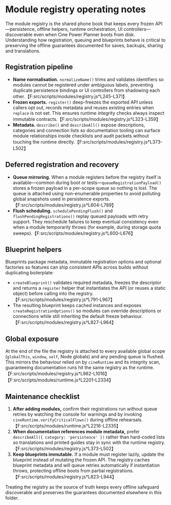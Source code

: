 # Module registry operating notes

The module registry is the shared phone book that keeps every frozen API—persistence, offline
helpers, runtime orchestration, UI controllers—discoverable even when Cine Power Planner boots from
disk. Understanding how registration, queuing and blueprints behave is critical to preserving the
offline guarantees documented for saves, backups, sharing and translations.

## Registration pipeline
- **Name normalisation.** `normalizeName()` trims and validates identifiers so modules cannot be
  registered under ambiguous labels, preventing duplicate persistence bindings or UI controllers from
  shadowing each other.【F:src/scripts/modules/registry.js†L245-L371】
- **Frozen exports.** `register()` deep-freezes the exported API unless callers opt out, records
  metadata and reuses existing entries when `replace` is not set. This ensures runtime integrity
  checks always inspect immutable contracts.【F:src/scripts/modules/registry.js†L323-L359】
- **Metadata.** `describe()` and `describeAll()` expose descriptions, categories and connection lists
  so documentation tooling can surface module relationships inside checklists and audit packets without
  touching the runtime directly.【F:src/scripts/modules/registry.js†L373-L502】

## Deferred registration and recovery
- **Queue mirroring.** When a module registers before the registry itself is available—common during
  boot or tests—`queueRegistrationPayload()` stores a frozen payload in a per-scope queue so nothing is
  lost. The queue is attached using non-enumerable properties to avoid polluting global snapshots used
  in persistence exports.【F:src/scripts/modules/registry.js†L604-L789】
- **Flush scheduling.** `schedulePendingFlush()` and `flushPendingRegistrations()` replay queued
  payloads with retry support. They reschedule failures to keep eventual consistency even when a module
  temporarily throws (for example, during storage quota sweeps).【F:src/scripts/modules/registry.js†L600-L676】

## Blueprint helpers
Blueprints package metadata, immutable registration options and optional factories so features can
ship consistent APIs across builds without duplicating boilerplate:
- `createBlueprint()` validates required metadata, freezes the descriptor and returns a `register`
  helper that instantiates the API (or reuses a static object) before calling into the registry.【F:src/scripts/modules/registry.js†L791-L967】
- The resulting blueprint keeps cached instances and exposes `createRegistrationOptions()` so modules
  can override descriptions or connections while still inheriting the default freeze behaviour.【F:src/scripts/modules/registry.js†L827-L964】

## Global exposure
At the end of the file the registry is attached to every available global scope (`globalThis`,
`window`, `self`, Node globals) and any pending queue is flushed. This mirrors the behaviour relied on
by `cineRuntime` and its integrity scan, guaranteeing documentation runs hit the same registry as the
runtime.【F:src/scripts/modules/registry.js†L982-L1016】【F:src/scripts/modules/runtime.js†L2201-L2334】

## Maintenance checklist
1. **After adding modules,** confirm their registrations run without queue retries by watching the
   console for warnings and by invoking `cineRuntime.verifyCriticalFlows()` during offline rehearsals.【F:src/scripts/modules/runtime.js†L2216-L2335】
2. **When documentation references module metadata,** prefer `describeAll({ category: 'persistence' })`
   rather than hard-coded lists so translations and printed guides stay in sync with the runtime
   registry.【F:src/scripts/modules/registry.js†L373-L502】
3. **Keep blueprints immutable.** If a module must register lazily, update the blueprint instead of
   mutating the frozen API. The registry caches blueprint metadata and will queue retries automatically
   if instantiation throws, protecting offline boots from partial registrations.【F:src/scripts/modules/registry.js†L823-L944】

Treating the registry as the source of truth keeps every offline safeguard discoverable and preserves
the guarantees documented elsewhere in this folder.
